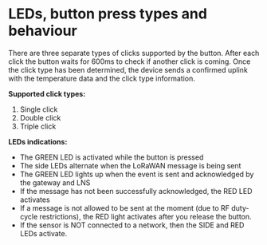 # LEDs, button press types and behaviour

There are three separate types of clicks supported by the button. After each click the button waits for 600ms to check if another click is coming. Once the click type has been determined, the device sends a confirmed uplink with the temperature data and the click type information.&#x20;

**Supported click types:**

1. Single click
2. Double click
3. Triple click

**LEDs indications:**

* The GREEN LED is activated while the button is pressed
* The side LEDs alternate when the LoRaWAN message is being sent
* The GREEN LED lights up when the event is sent and acknowledged by the gateway and LNS
* If the message has not been successfully acknowledged, the RED LED activates
* If a message is not allowed to be sent at the moment (due to RF duty-cycle restrictions), the RED light activates after you release the button.
* If the sensor is NOT connected to a network, then the SIDE and RED LEDs activate.

###
